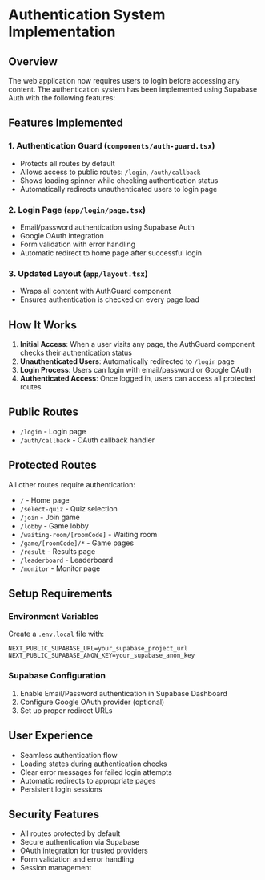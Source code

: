# Authentication System Implementation

## Overview

The web application now requires users to login before accessing any content. The authentication system has been implemented using Supabase Auth with the following features:

## Features Implemented

### 1. Authentication Guard (`components/auth-guard.tsx`)

- Protects all routes by default
- Allows access to public routes: `/login`, `/auth/callback`
- Shows loading spinner while checking authentication status
- Automatically redirects unauthenticated users to login page

### 2. Login Page (`app/login/page.tsx`)

- Email/password authentication using Supabase Auth
- Google OAuth integration
- Form validation with error handling
- Automatic redirect to home page after successful login

### 3. Updated Layout (`app/layout.tsx`)

- Wraps all content with AuthGuard component
- Ensures authentication is checked on every page load

## How It Works

1. **Initial Access**: When a user visits any page, the AuthGuard component checks their authentication status
2. **Unauthenticated Users**: Automatically redirected to `/login` page
3. **Login Process**: Users can login with email/password or Google OAuth
4. **Authenticated Access**: Once logged in, users can access all protected routes

## Public Routes

- `/login` - Login page
- `/auth/callback` - OAuth callback handler

## Protected Routes

All other routes require authentication:

- `/` - Home page
- `/select-quiz` - Quiz selection
- `/join` - Join game
- `/lobby` - Game lobby
- `/waiting-room/[roomCode]` - Waiting room
- `/game/[roomCode]/*` - Game pages
- `/result` - Results page
- `/leaderboard` - Leaderboard
- `/monitor` - Monitor page

## Setup Requirements

### Environment Variables

Create a `.env.local` file with:

```
NEXT_PUBLIC_SUPABASE_URL=your_supabase_project_url
NEXT_PUBLIC_SUPABASE_ANON_KEY=your_supabase_anon_key
```

### Supabase Configuration

1. Enable Email/Password authentication in Supabase Dashboard
2. Configure Google OAuth provider (optional)
3. Set up proper redirect URLs

## User Experience

- Seamless authentication flow
- Loading states during authentication checks
- Clear error messages for failed login attempts
- Automatic redirects to appropriate pages
- Persistent login sessions

## Security Features

- All routes protected by default
- Secure authentication via Supabase
- OAuth integration for trusted providers
- Form validation and error handling
- Session management
